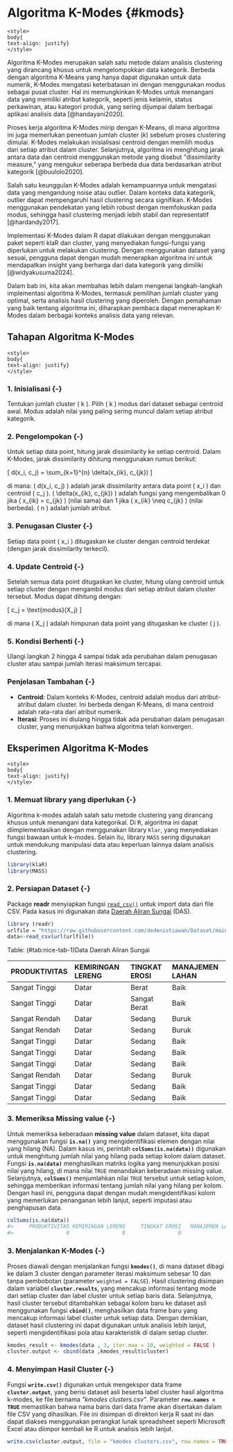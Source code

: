 # Algoritma K-Modes {#kmods}

```{=html}
<style>
body{
text-align: justify}
</style>
```












Algoritma K-Modes merupakan salah satu metode dalam analisis clustering
yang dirancang khusus untuk mengelompokkan data kategorik. Berbeda
dengan algoritma K-Means yang hanya dapat digunakan untuk data numerik,
K-Modes mengatasi keterbatasan ini dengan menggunakan modus sebagai
pusat cluster. Hal ini memungkinkan K-Modes untuk menangani data yang
memiliki atribut kategorik, seperti jenis kelamin, status perkawinan,
atau kategori produk, yang sering dijumpai dalam berbagai aplikasi
analisis data [@handayani2020].

Proses kerja algoritma K-Modes mirip dengan K-Means, di mana algoritma
ini juga memerlukan penentuan jumlah cluster ($k$) sebelum proses
clustering dimulai. K-Modes melakukan inisialisasi centroid dengan
memilih modus dari setiap atribut dalam cluster. Selanjutnya, algoritma
ini menghitung jarak antara data dan centroid menggunakan metode yang
disebut "dissimilarity measure," yang mengukur seberapa berbeda dua data
berdasarkan atribut kategorik [@buulolo2020].

Salah satu keunggulan K-Modes adalah kemampuannya untuk mengatasi data
yang mengandung noise atau outlier. Dalam konteks data kategorik,
outlier dapat mempengaruhi hasil clustering secara signifikan. K-Modes
menggunakan pendekatan yang lebih robust dengan memfokuskan pada modus,
sehingga hasil clustering menjadi lebih stabil dan representatif
[@hardandy2017].

Implementasi K-Modes dalam R dapat dilakukan dengan menggunakan paket
seperti klaR dan cluster, yang menyediakan fungsi-fungsi yang diperlukan
untuk melakukan clustering. Dengan menggunakan dataset yang sesuai,
pengguna dapat dengan mudah menerapkan algoritma ini untuk mendapatkan
insight yang berharga dari data kategorik yang dimiliki
[@widyakusuma2024].

Dalam bab ini, kita akan membahas lebih dalam mengenai langkah-langkah
implementasi algoritma K-Modes, termasuk pemilihan jumlah cluster yang
optimal, serta analisis hasil clustering yang diperoleh. Dengan
pemahaman yang baik tentang algoritma ini, diharapkan pembaca dapat
menerapkan K-Modes dalam berbagai konteks analisis data yang relevan.

## Tahapan Algoritma K-Modes

```{=html}
<style>
body{
text-align: justify}
</style>
```

### 1. Inisialisasi {-}
Tentukan jumlah cluster \( k \). Pilih \( k \) modus dari dataset sebagai centroid awal. Modus adalah nilai yang paling sering muncul dalam setiap atribut kategorik.

### 2. Pengelompokan {-}
Untuk setiap data point, hitung jarak dissimilarity ke setiap centroid. Dalam K-Modes, jarak dissimilarity dihitung menggunakan rumus berikut:

\[
d(x_i, c_j) = \sum_{k=1}^{n} \delta(x_{ik}, c_{jk})
\]

di mana: \( d(x_i, c_j) \) adalah jarak dissimilarity antara data point \( x_i \) dan centroid \( c_j \). \( \delta(x_{ik}, c_{jk}) \) adalah fungsi yang mengembalikan 0 jika \( x_{ik} = c_{jk} \) (nilai sama) dan 1 jika \( x_{ik} \neq c_{jk} \) (nilai berbeda). \( n \) adalah jumlah atribut.

### 3. Penugasan Cluster {-}
Setiap data point \( x_i \) ditugaskan ke cluster dengan centroid terdekat (dengan jarak dissimilarity terkecil).

### 4. Update Centroid {-}
Setelah semua data point ditugaskan ke cluster, hitung ulang centroid untuk setiap cluster dengan mengambil modus dari setiap atribut dalam cluster tersebut. Modus dapat dihitung dengan:

\[
c_j = \text{modus}(X_j)
\]

di mana \( X_j \) adalah himpunan data point yang ditugaskan ke cluster \( j \).

### 5. Kondisi Berhenti {-}
Ulangi langkah 2 hingga 4 sampai tidak ada perubahan dalam penugasan cluster atau sampai jumlah iterasi maksimum tercapai.

### Penjelasan Tambahan {-}
- **Centroid**: Dalam konteks K-Modes, centroid adalah modus dari atribut-atribut dalam cluster. Ini berbeda dengan K-Means, di mana centroid adalah rata-rata dari atribut numerik.
- **Iterasi**: Proses ini diulang hingga tidak ada perubahan dalam penugasan cluster, yang menunjukkan bahwa algoritma telah konvergen.

## Eksperimen Algoritma K-Modes

```{=html}
<style>
body{
text-align: justify}
</style>
```

### 1. Memuat library yang diperlukan {-}
Algoritma k-modes adalah salah satu metode clustering yang dirancang khusus untuk menangani data kategorikal. Di <tt>R</tt>, algoritma ini dapat diimplementasikan dengan menggunakan library `Klar`, yang menyediakan fungsi bawaan untuk k-modes. Selain itu, library `MASS` sering digunakan untuk mendukung manipulasi data atau keperluan lainnya dalam analisis clustering.


``` r
library(klaR)
library(MASS)
```

### 2. Persiapan Dataset {-}
Package **readr** menyiapkan fungsi [`read_csv()`](https://readr.tidyverse.org/reference/read_delim.html) untuk import data dari file CSV. Pada kasus ini digunakan data [Daerah Aliran Sungai](https://github.com/dedenistiawan/dataset) (DAS).


``` r
library (readr)
urlfile = "https://raw.githubusercontent.com/dedenistiawan/Dataset/main/Dataset%20DAS.csv"
data<-read_csv(url(urlfile))
```



Table: (\#tab:nice-tab-1)Data Daerah Aliran Sungai

|PRODUKTIVITAS |KEMIRINGAN LERENG |TINGKAT EROSI |MANAJEMEN LAHAN |
|:-------------|:-----------------|:-------------|:---------------|
|Sangat Tinggi |Datar             |Berat         |Baik            |
|Sangat Tinggi |Datar             |Sangat Berat  |Baik            |
|Sangat Rendah |Datar             |Sedang        |Buruk           |
|Sangat Rendah |Datar             |Sedang        |Buruk           |
|Sangat Tinggi |Datar             |Sedang        |Baik            |
|Sangat Tinggi |Datar             |Sedang        |Baik            |
|Sangat Tinggi |Datar             |Sedang        |Baik            |
|Sangat Rendah |Datar             |Sedang        |Buruk           |
|Sangat Tinggi |Datar             |Sedang        |Baik            |
|Sangat Tinggi |Datar             |Sedang        |Baik            |



### 3. Memeriksa Missing value {-}
Untuk memeriksa keberadaan **missing value** dalam dataset, kita dapat menggunakan fungsi **`is.na()`** yang mengidentifikasi elemen dengan nilai yang hilang (NA). Dalam kasus ini, perintah **`colSums(is.na(data))`** digunakan untuk menghitung jumlah nilai yang hilang pada setiap kolom dalam dataset. Fungsi **`is.na(data)`** menghasilkan matriks logika yang menunjukkan posisi nilai yang hilang, di mana nilai `TRUE` menandakan keberadaan missing value. Selanjutnya, **`colSums()`** menjumlahkan nilai `TRUE` tersebut untuk setiap kolom, sehingga memberikan informasi tentang jumlah nilai yang hilang per kolom. Dengan hasil ini, pengguna dapat dengan mudah mengidentifikasi kolom yang memerlukan penanganan lebih lanjut, seperti imputasi atau penghapusan data.


``` r
colSums(is.na(data))
#>     PRODUKTIVITAS KEMIRINGAN LERENG     TINGKAT EROSI   MANAJEMEN LAHAN 
#>                 0                 0                 0                 0
```

### 3. Menjalankan K-Modes {-}

Proses diawali dengan menjalankan fungsi **`kmodes()`**, di mana dataset dibagi ke dalam 3 cluster dengan parameter iterasi maksimum sebesar 10 dan tanpa pembobotan (parameter `weighted = FALSE`). Hasil clustering disimpan dalam variabel **`cluster.results`**, yang mencakup informasi tentang mode dari setiap cluster dan label cluster untuk setiap baris data. Selanjutnya, hasil cluster tersebut ditambahkan sebagai kolom baru ke dataset asli menggunakan fungsi **`cbind()`**, menghasilkan data frame baru yang mencakup informasi label cluster untuk setiap data. Dengan demikian, dataset hasil clustering ini dapat digunakan untuk analisis lebih lanjut, seperti mengidentifikasi pola atau karakteristik di dalam setiap cluster.


``` r
kmodes_result <- kmodes(data , 3, iter.max = 10, weighted = FALSE )
cluster.output <- cbind(data ,kmodes_result$cluster)
```

### 4. Menyimpan Hasil Cluster {-}
Fungsi **`write.csv()`** digunakan untuk mengekspor data frame **`cluster.output`**, yang berisi dataset asli beserta label cluster hasil algoritma k-modes, ke file bernama *"kmodes clusters.csv"*. Parameter **`row.names = TRUE`** memastikan bahwa nama baris dari data frame akan disertakan dalam file CSV yang dihasilkan. File ini disimpan di direktori kerja R saat ini dan dapat diakses menggunakan perangkat lunak spreadsheet seperti Microsoft Excel atau diimpor kembali ke R untuk analisis lebih lanjut.


``` r
write.csv(cluster.output, file = "kmodes clusters.csv", row.names = TRUE)
```
